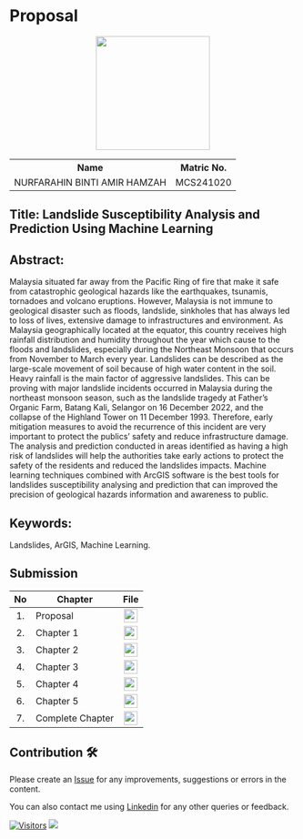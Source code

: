 
# Proposal

<p align="center"><img height="200px" src="(https://github.com/user-attachments/assets/27034c62-94e1-44f5-b6c8-28b5cebb665d)"></p>


<table align="center">
  <tr>
    <th>Name</th>
    <th>Matric No.</th>
  </tr>
  <tr>
    <td>NURFARAHIN BINTI AMIR HAMZAH</td>
    <td>MCS241020</td>
  </tr>

</table>

## Title: Landslide Susceptibility Analysis and Prediction Using Machine Learning

## Abstract:
Malaysia situated far away from the Pacific Ring of fire that make it safe from catastrophic geological hazards like the earthquakes, tsunamis, tornadoes and volcano eruptions. However, Malaysia is not immune to geological disaster such as floods, landslide, sinkholes that has always led to loss of lives, extensive damage to infrastructures and environment. As Malaysia geographically located at the equator, this country receives high rainfall distribution and humidity throughout the year which cause to the floods and landslides, especially during the Northeast Monsoon that occurs from November to March every year. Landslides can be described as the large-scale movement of soil because of high water content in the soil. Heavy rainfall is the main factor of aggressive landslides. This can be proving with major landslide incidents occurred in Malaysia during the northeast monsoon season, such as the landslide tragedy at Father’s Organic Farm, Batang Kali, Selangor on 16 December 2022, and the collapse of the Highland Tower on 11 December 1993.  Therefore, early mitigation measures to avoid the recurrence of this incident are very important to protect the publics’ safety and reduce infrastructure damage. The analysis and prediction conducted in areas identified as having a high risk of landslides will help the authorities take early actions to protect the safety of the residents and reduced the landslides impacts. Machine learning techniques combined with ArcGIS software is the best tools for landslides susceptibility analysing and prediction that can improved the precision of geological hazards information and awareness to public.   

## Keywords: 
Landslides, ArGIS, Machine Learning.

## Submission

| No  | Chapter     |                                                 File |
| :-: | ---------- | :---------------------------------------------------------------------------------------------------: |
|  1.  | Proposal | <a href="Nurfarahin_MCST1033_Proposal Form.pdf/"><img src="../../images/pdf.svg" width="24px" height="24px"></a> |
|  2.  | Chapter 1 | <a href="Chapter 1/"><img src="../../images/pdf.svg" width="24px" height="24px"></a> |
|  3.  | Chapter 2 | <a href="Chapter 2/"><img src="../../images/pdf.svg" width="24px" height="24px"></a> |
|  4.  | Chapter 3 | <a href="Chapter 3/"><img src="../../images/pdf.svg" width="24px" height="24px"></a> |
|  5.  | Chapter 4 | <a href="Chapter 4/"><img src="../../images/pdf.svg" width="24px" height="24px"></a> |
|  6.  | Chapter 5 | <a href="Chapter 5/"><img src="../../images/pdf.svg" width="24px" height="24px"></a> |
|  7.  | Complete Chapter | <a href="Complete Chapter/"><img src="../../images/pdf.svg" width="24px" height="24px"></a> |


## Contribution 🛠️

Please create an [Issue](https://github.com/drshahizan/special-topic-data-engineering/issues) for any improvements, suggestions or errors in the content.

You can also contact me using [Linkedin](https://www.linkedin.com/in/drshahizan/) for any other queries or feedback.

[![Visitors](https://api.visitorbadge.io/api/visitors?path=https%3A%2F%2Fgithub.com%2Fdrshahizan&labelColor=%23697689&countColor=%23555555&style=plastic)](https://visitorbadge.io/status?path=https%3A%2F%2Fgithub.com%2Fdrshahizan)
![](https://hit.yhype.me/github/profile?user_id=81284918)



